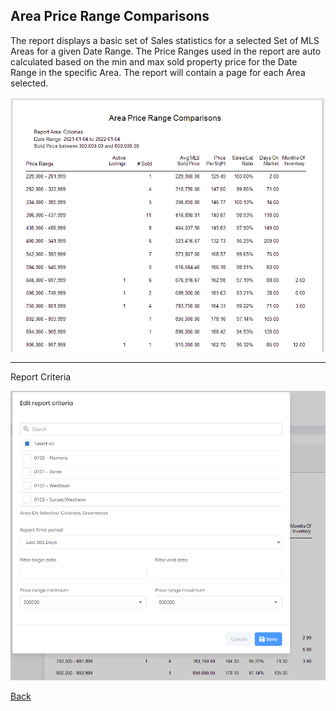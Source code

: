 ## Area Price Range Comparisons

The report displays a basic set of Sales statistics for a selected Set of MLS Areas for a given Date Range. The Price Ranges used in the report are auto calculated based on the min and max sold property price for the Date Range in the specific Area. The report will contain a page for each Area selected.

![price_range_comparison](../../images/reda_rpt_price_range_comparison.PNG)

***
Report Criteria

![price_range_comparison_criteria](../../images/reda_rpt_price_range_comparison_criteria.PNG)

[Back](../report-types.md)

